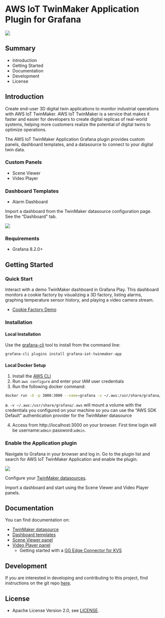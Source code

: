 # AWS IoT TwinMaker Application Plugin for Grafana

<img src="https://github.com/grafana/grafana-iot-twinmaker-app/blob/main/docs/TwinMakerDashboard.png" />

## Summary

- Introduction
- Getting Started
- Documentation
- Development
- License

## Introduction

Create end-user 3D digital twin applications to monitor industrial operations with AWS IoT TwinMaker. AWS IoT TwinMaker is a service that makes it faster and easier for developers to create digital replicas of real-world systems, helping more customers realize the potential of digital twins to optimize operations.

The AWS IoT TwinMaker Application Grafana plugin provides custom panels, dashboard templates, and a datasource to connect to your digital twin data.

### Custom Panels

- Scene Viewer
- Video Player

### Dashboard Templates

- Alarm Dashboard

Import a dashboard from the TwinMaker datasource configuration page. See the “Dashboard” tab.

<img src="https://github.com/grafana/grafana-iot-twinmaker-app/blob/main/docs/DashboardTab.png" />

### Requirements

- Grafana 8.2.0+

## Getting Started

### Quick Start

Interact with a demo TwinMaker dashboard in Grafana Play. This dashboard monitors a cookie factory by visualizing a 3D factory, listing alarms, graphing temperature sensor history, and playing a video camera stream.

- [Cookie Factory Demo](https://play.grafana.org/d/y1FGfj57z/aws-iot-twinmaker-mixer-alarm-dashboard?orgId=1)

### Installation

#### Local Installation

Use the [grafana-cli](https://grafana.com/docs/grafana/latest/administration/cli/#plugins-commands) tool to install from the command line:

```BASH
grafana-cli plugins install grafana-iot-twinmaker-app
```

#### Local Docker Setup

1. Install the [AWS CLI](https://docs.aws.amazon.com/cli/latest/userguide/getting-started-install.html)
2. Run `aws configure` and enter your IAM user credentials
3. Run the following docker command:

```BASH
docker run -d -p 3000:3000 --name=grafana -v ~/.aws:/usr/share/grafana/.aws -e "GF_INSTALL_PLUGINS=grafana-iot-twinmaker-app" grafana/grafana
```

a. `-v ~/.aws:/usr/share/grafana/.aws` will mount a volume with the credentials you configured on your machine so you can use the “AWS SDK Default” authentication provider for the TwinMaker datasource

4. Access from http://localhost:3000 on your browser. First time login will be username:`admin` password:`admin`.

### Enable the Application plugin

Navigate to Grafana in your browser and log in. Go to the plugin list and search for AWS IoT TwinMaker Application and enable the plugin.

<img src="https://github.com/grafana/grafana-iot-twinmaker-app/blob/main/docs/TwinMakerAppPlugin.png" />

Configure your [TwinMaker datasources](https://github.com/grafana/grafana-iot-twinmaker-app/tree/main/src/datasource/README.md).

Import a dashboard and start using the Scene Viewer and Video Player panels.

## Documentation

You can find documentation on:

- [TwinMaker datasource](https://github.com/grafana/grafana-iot-twinmaker-app/tree/main/src/datasource/README.md)
- [Dashboard templates](https://github.com/grafana/grafana-iot-twinmaker-app/tree/main/src/datasource/dashboards/README.md)
- [Scene Viewer panel](https://github.com/grafana/grafana-iot-twinmaker-app/tree/main/src/panels/scene-viewer/README.md)
- [Video Player panel](https://github.com/grafana/grafana-iot-twinmaker-app/tree/main/src/panels/video-player/README.md)
  - Getting started with a [GG Edge Connector for KVS](https://docs.aws.amazon.com/iot-twinmaker/latest/guide/video-integration.html)

## Development

If you are interested in developing and contributing to this project, find instructions on the git repo [here](https://github.com/grafana/grafana-iot-twinmaker-app/blob/main/README.md).

## License

- Apache License Version 2.0, see [LICENSE](https://github.com/grafana/grafana-iot-twinmaker-app/blob/main/LICENSE).
